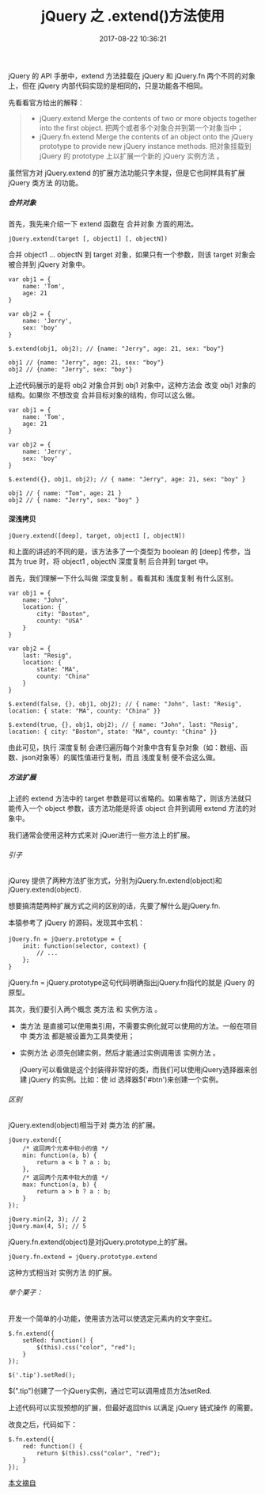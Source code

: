 ﻿---
title: jQuery 之 .extend()方法使用
date: 2017-08-22 10:36:21
category: 前端
tags:  [jquery]
stickie: true
---

jQuery 的 API 手册中，extend 方法挂载在 jQuery 和 jQuery.fn 两个不同的对象上，但在 jQuery 内部代码实现的是相同的，只是功能各不相同。

<!-- more -->

先看看官方给出的解释：
>   -  jQuery.extend Merge the contents of two or more objects together into the first object. 把两个或者多个对象合并到第一个对象当中；
> -  jQuery.fn.extend Merge the contents of an object onto the jQuery prototype to provide new jQuery instance methods. 把对象挂载到 jQuery 的 prototype 上以扩展一个新的 jQuery 实例方法 。

虽然官方对 jQuery.extend 的扩展方法功能只字未提，但是它也同样具有扩展 jQuery 类方法 的功能。
##### 合并对象

首先，我先来介绍一下 extend 函数在 合并对象 方面的用法。
```
jQuery.extend(target [, object1] [, objectN])
```
合并 object1 ... objectN 到 target 对象，如果只有一个参数，则该 target 对象会被合并到 jQuery 对象中。
```
var obj1 = {
    name: 'Tom',
    age: 21
}

var obj2 = {
    name: 'Jerry',
    sex: 'boy'
}

$.extend(obj1, obj2); // {name: "Jerry", age: 21, sex: "boy"}

obj1 // {name: "Jerry", age: 21, sex: "boy"}
obj2 // {name: "Jerry", sex: "boy"}
```
上述代码展示的是将 obj2 对象合并到 obj1 对象中，这种方法会 改变 obj1 对象的结构。如果你 不想改变 合并目标对象的结构，你可以这么做。
```
var obj1 = {
    name: 'Tom',
    age: 21
}

var obj2 = {
    name: 'Jerry',
    sex: 'boy'
}

$.extend({}, obj1, obj2); // { name: "Jerry", age: 21, sex: "boy" }

obj1 // { name: "Tom", age: 21 }
obj2 // { name: "Jerry", sex: "boy" }
```
#### 深浅拷贝
```
jQuery.extend([deep], target, object1 [, objectN])
```
和上面的讲述的不同的是，该方法多了一个类型为 boolean 的 [deep] 传参，当其为 true 时，将 object1 , objectN 深度复制 后合并到 target 中。

首先，我们理解一下什么叫做 深度复制 。看看其和 浅度复制 有什么区别。
```
var obj1 = {
    name: "John",
    location: {
        city: "Boston",
        county: "USA"
    }
}

var obj2 = {
    last: "Resig",
    location: {
        state: "MA",
        county: "China"
    }
}

$.extend(false, {}, obj1, obj2); // { name: "John", last: "Resig", location: { state: "MA", county: "China" }}

$.extend(true, {}, obj1, obj2); // { name: "John", last: "Resig", location: { city: "Boston", state: "MA", county: "China" }}
```
由此可见，执行 深度复制 会递归遍历每个对象中含有复杂对象（如：数组、函数、json对象等）的属性值进行复制，而且 浅度复制 便不会这么做。

##### 方法扩展

上述的 extend 方法中的 target 参数是可以省略的。如果省略了，则该方法就只能传入一个 object 参数，该方法功能是将该 object 合并到调用 extend 方法的对象中。

我们通常会使用这种方式来对 jQuer进行一些方法上的扩展。

###### 引子

jQurey 提供了两种方法扩张方式，分别为jQuery.fn.extend(object)和jQuery.extend(object).

想要搞清楚两种扩展方式之间的区别的话，先要了解什么是jQuery.fn.

本猿参考了 jQuery 的源码，发现其中玄机：
```
jQuery.fn = jQuery.prototype = {　　　
    init: function(selector, context) {
        // ...
    };
}
```
jQuery.fn = jQuery.prototype这句代码明确指出jQuery.fn指代的就是 jQuery 的原型。

其次，我们要引入两个概念 类方法 和 实例方法 。

 - 类方法 是直接可以使用类引用，不需要实例化就可以使用的方法。一般在项目中 类方法 都是被设置为工具类使用；

 - 实例方法 必须先创建实例，然后才能通过实例调用该 实例方法 。

    jQuery可以看做是这个封装得非常好的类，而我们可以使用jQuery选择器来创建 jQuery 的实例。比如：使 id 选择器$('#btn')来创建一个实例。

###### 区别

jQuery.extend(object)相当于对 类方法 的扩展。
```
jQuery.extend({
    /* 返回两个元素中较小的值 */
    min: function(a, b) {
        return a < b ? a : b;
    },
    /* 返回两个元素中较大的值 */
    max: function(a, b) {
        return a > b ? a : b;
    }
});

jQuery.min(2, 3); // 2
jQuery.max(4, 5); // 5
```
jQuery.fn.extend(object)是对jQuery.prototype上的扩展。
```
jQuery.fn.extend = jQuery.prototype.extend
```
这种方式相当对 实例方法 的扩展。

###### 举个栗子：
开发一个简单的小功能，使用该方法可以使选定元素内的文字变红。
```
$.fn.extend({
    setRed: function() {
        $(this).css("color", "red");
    }
});

$('.tip').setRed();
```
$(".tip")创建了一个jQuery实例，通过它可以调用成员方法setRed.

上述代码可以实现预想的扩展，但最好返回this 以满足 jQuery 链式操作 的需要。

改良之后，代码如下：
```
$.fn.extend({
    red: function() {
        return $(this).css("color", "red");
    }
});
```

[本文摘自](https://segmentfault.com/a/1190000004082170)



